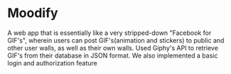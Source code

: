 # Moodify

A web app that is essentially like a very stripped-down "Facebook for GIF's", wherein users can post GIF's(animation and stickers) to public and other user walls, as well as their own walls. Used Giphy's API to retrieve GIF's from their database in JSON format. We also implemented a basic login and authorization feature
